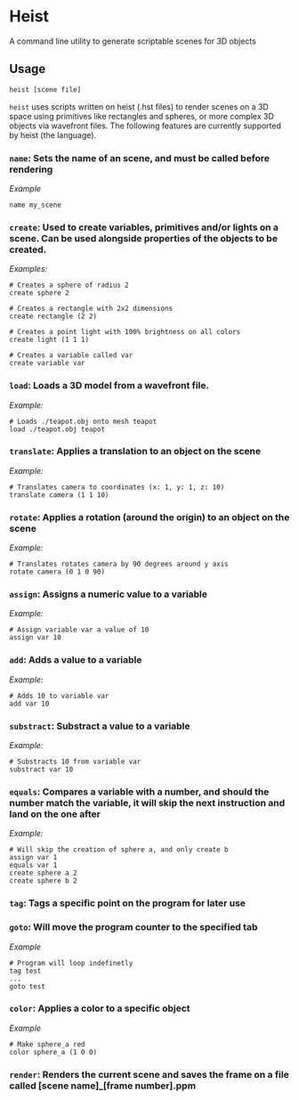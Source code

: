 # Heist
A command line utility to generate scriptable scenes for 3D objects

## Usage
```bash
heist [scene file]
```

`heist` uses scripts written on heist (.hst files) to render scenes on a 3D space using primitives like rectangles and spheres, or more complex 3D objects via wavefront files. The following features are currently supported by heist (the language).

### `name`: Sets the name of an scene, and must be called before rendering

*Example*
```
name my_scene
```

### `create`: Used to create variables, primitives and/or lights on a scene. Can be used alongside properties of the objects to be created. 

*Examples:*
```
# Creates a sphere of radius 2
create sphere 2

# Creates a rectangle with 2x2 dimensions
create rectangle (2 2)

# Creates a point light with 100% brightness on all colors
create light (1 1 1)

# Creates a variable called var
create variable var
```

### `load`: Loads a 3D model from a wavefront file.

*Example:*
```
# Loads ./teapot.obj onto mesh teapot
load ./teapot.obj teapot
```

### `translate`: Applies a translation to an object on the scene

*Example:*
```
# Translates camera to coordinates (x: 1, y: 1, z: 10)
translate camera (1 1 10)
```

### `rotate`: Applies a rotation (around the origin) to an object on the scene

*Example:*
```
# Translates rotates camera by 90 degrees around y axis
rotate camera (0 1 0 90)
```

### `assign`: Assigns a numeric value to a variable

*Example:*
```
# Assign variable var a value of 10
assign var 10
```

### `add`: Adds a value to a variable

*Example:*
```
# Adds 10 to variable var
add var 10
```

### `substract`: Substract a value to a variable

*Example:*
```
# Substracts 10 from variable var
substract var 10
```

### `equals`: Compares a variable with a number, and should the number match the variable, it will skip the next instruction and land on the one after

*Example:*
```
# Will skip the creation of sphere a, and only create b
assign var 1
equals var 1
create sphere a 2
create sphere b 2
```

### `tag`: Tags a specific point on the program for later use
### `goto`: Will move the program counter to the specified tab

*Example*
```
# Program will loop indefinetly
tag test
...
goto test
```

### `color`: Applies a color to a specific object

*Example*
```
# Make sphere_a red
color sphere_a (1 0 0)
```

### `render`: Renders the current scene and saves the frame on a file called [scene name]_[frame number].ppm